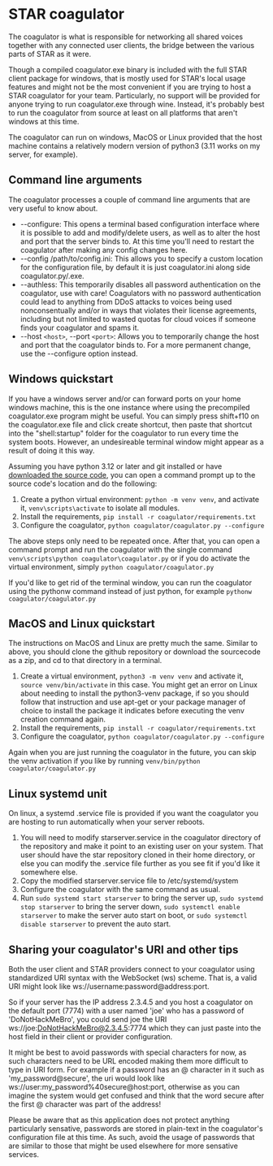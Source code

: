 # STAR coagulator
The coagulator is what is responsible for networking all shared voices together with any connected user clients, the bridge between the various parts of STAR as it were.

Though a compiled coagulator.exe binary is included with the full STAR client package for windows, that is mostly used for STAR's local usage features and might not be the most convenient if you are trying to host a STAR coagulator for your team. Particularly, no support will be provided for anyone trying to run coagulator.exe through wine. Instead, it's probably best to run the coagulator from source at least on all platforms that aren't windows at this time.

The coagulator can run on windows, MacOS or Linux provided that the host machine contains a relatively modern version of python3 (3.11 works on my server, for example).

## Command line arguments
The coagulator processes a couple of command line arguments that are very useful to know about.
* --configure: This opens a terminal based configuration interface where it is possible to add and modify/delete users, as well as to alter the host and port that the server binds to. At this time you'll need to restart the coagulator after making any config changes here.
* --config /path/to/config.ini: This allows you to specify a custom location for the configuration file, by default it is just coagulator.ini along side coagulator.py/.exe.
* --authless: This temporarily disables all password authentication on the coagulator, use with care! Coagulators with no password authentication could lead to anything from DDoS attacks to voices being used nonconsentually and/or in ways that violates their license agreements, including but not limited to wasted quotas for cloud voices if someone finds your coagulator and spams it.
* --host `<host>`, --port `<port>`: Allows you to temporarily change the host and port that the coagulator binds to. For a more permanent change, use the --configure option instead.

## Windows quickstart
If you have a windows server and/or can forward ports on your home windows machine, this is the one instance where using the precompiled coagulator.exe program might be useful. You can simply press shift+f10 on the coagulator.exe file and click create shortcut, then paste that shortcut into the "shell:startup" folder for the coagulator to run every time the system boots. However, an undesireable terminal window might appear as a result of doing it this way.

Assuming you have python 3.12 or later and git installed or have [downloaded the source code](https://github.com/samtupy/star/archive/refs/heads/main.zip), you can open a command prompt up to the source code's location and do the following:
1. Create a python virtual environment: `python -m venv venv`, and activate it, `venv\scripts\activate` to isolate all modules.
2. Install the requirements, `pip install -r coagulator/requirements.txt`
3. Configure the coagulator, `python coagulator/coagulator.py --configure`

The above steps only need to be repeated once. After that, you can open a command prompt and run the coagulator with the single command `venv\scripts\python coagulator\coagulator.py` or if you do activate the virtual environment, simply `python coagulator/coagulator.py`

If you'd like to get rid of the terminal window, you can run  the coagulator using the pythonw command instead of just python, for example `pythonw coagulator/coagulator.py`

## MacOS and Linux quickstart
The instructions on MacOS and Linux are pretty much the same. Similar to above, you should clone the github repository or download the sourcecode as a zip, and cd to that directory in a terminal.
1. Create a virtual environment, `python3 -m venv venv` and activate it, `source venv/bin/activate` in this case. You might get an error on Linux about needing to install the python3-venv package, if so you should follow that instruction and use apt-get or your package manager of choice to install the package it indicates before executing the venv creation command again.
2. Install the requirements, `pip install -r coagulator/requirements.txt`
3. Configure the coagulator, `python coagulator/coagulator.py --configure`

Again when you are just running the coagulator in the future, you can skip the venv activation if you like by running `venv/bin/python coagulator/coagulator.py`

## Linux systemd unit
On linux, a systemd .service file is provided if you want the coagulator you are hosting to run automatically when your server reboots.

1. You will need to modify starserver.service in the coagulator directory of the repository and make it point to an existing user on your system. That user should have the star repository cloned in their home directory, or else you can modify the .service file further as you see fit if you'd like it somewhere else.
2. Copy the modified starserver.service file to /etc/systemd/system
3. Configure the coagulator with the same command as usual.
4. Run `sudo systemd start starserver` to bring the server up, `sudo systemd stop starserver` to bring the server down, `sudo systemctl enable starserver` to make the server auto start on boot, or `sudo systemctl disable starserver` to prevent the auto start.

## Sharing your coagulator's URI and other tips
Both the user client and STAR providers connect to your coagulator using standardized URI syntax with the WebSocket (ws) scheme. That is, a valid URI might look like ws://username:password@address:port.

So if your server has the IP address 2.3.4.5 and you host a coagulator on the default port (7774) with a user named 'joe' who has a password of 'DoNotHackMeBro', you could send joe the URI ws://joe:DoNotHackMeBro@2.3.4.5:7774 which they can just paste into the host field in their client or provider configuration.

It might be best to avoid passwords with special characters for now, as such characters need to be URL encoded making them more difficult to type in URI form. For example if a password has an @ character in it such as 'my_password@secure', the uri would look like ws://user:my_password%40secure@host:port, otherwise as you can imagine the system would get confused and think that the word secure after the first @ character was part of the address!

Please be aware that as this application does not protect anything particularly sensative, passwords are stored in plain-text in the coagulator's configuration file at this time. As such, avoid the usage of passwords that are similar to those that might be used elsewhere for more sensative services.
